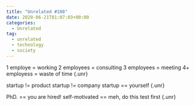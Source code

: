 ```yaml
---
title: "Unrelated #108"
date: 2020-06-21T01:07:03+00:00
categories:
  - Unrelated
tag:
  - unrelated
  - technology
  - society
---
```


1 employe   = working
2 employees = consulting
3 employees = meeting
4+ employess = waste of time
{.unr}

startup != product
startup != company
startup == yourself
{.unr}

PhD.           == you are hired!
self-motivated == meh, do this test first
{.unr}
